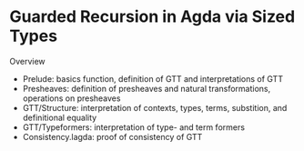 # Guarded Recursion in Agda via Sized Types

Overview
- Prelude: basics function, definition of GTT and interpretations of GTT
- Presheaves: definition of presheaves and natural transformations, operations on presheaves
- GTT/Structure: interpretation of contexts, types, terms, substition, and definitional equality
- GTT/Typeformers: interpretation of type- and term formers
- Consistency.lagda: proof of consistency of GTT
